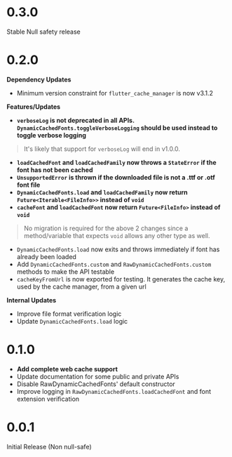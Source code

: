 # 0.3.0

Stable Null safety release

# 0.2.0

**Dependency Updates**

- Minimum version constraint for `flutter_cache_manager` is now v3.1.2

**Features/Updates**

- **`verboseLog` is not deprecated in all APIs. `DynamicCachedFonts.toggleVerboseLogging` should be used instead to toggle verbose logging**

> It's likely that support for `verboseLog` will end in v1.0.0.

- **`loadCachedFont` and `loadCachedFamily` now throws a `StateError` if the font has not been cached**
- **`UnsupportedError` is thrown if the downloaded file is not a .ttf or .otf font file**
- **`DynamicCachedFonts.load` and `loadCachedFamily` now return `Future<Iterable<FileInfo>>` instead of `void`**
- **`cacheFont` and `loadCachedFont` now return `Future<FileInfo>` instead of `void`**

> No migration is required for the above 2 changes since a method/variable that expects `void` allows any other type as well.

- `DynamicCachedFonts.load` now exits and throws immediately if font has already been loaded
- Add `DynamicCachedFonts.custom` and `RawDynamicCachedFonts.custom` methods to make the API testable
- `cacheKeyFromUrl` is now exported for testing. It generates the cache key, used by the cache manager, from a given url

**Internal Updates**

- Improve file format verification logic
- Update `DynamicCachedFonts.load` logic

# 0.1.0

- **Add complete web cache support**
- Update documentation for some public and private APIs
- Disable RawDynamicCachedFonts' default constructor
- Improve logging in `RawDynamicCachedFonts.loadCachedFont` and font extension verification

# 0.0.1

Initial Release (Non null-safe)
